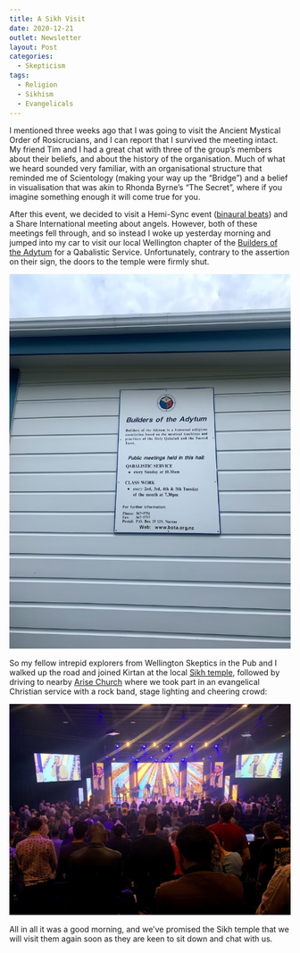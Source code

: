 ```yaml
---
title: A Sikh Visit
date: 2020-12-21
outlet: Newsletter
layout: Post
categories:
  - Skepticism
tags:
  - Religion
  - Sikhism
  - Evangelicals
---
```


I mentioned three weeks ago that I was going to visit the Ancient Mystical Order of Rosicrucians, and I can report that I survived the meeting intact. My friend Tim and I had a great chat with three of the group’s members about their beliefs, and about the history of the organisation. Much of what we heard sounded very familiar, with an organisational structure that reminded me of Scientology (making your way up the “Bridge”) and a belief in visualisation that was akin to Rhonda Byrne’s “The Secret”, where if you imagine something enough it will come true for you.

<!-- more -->

After this event, we decided to visit a Hemi-Sync event ([binaural beats](https://en.wikipedia.org/wiki/Beat_(acoustics)#Binaural_beats)) and a Share International meeting about angels. However, both of these meetings fell through, and so instead I woke up yesterday morning and jumped into my car to visit our local Wellington chapter of the [Builders of the Adytum](https://en.wikipedia.org/wiki/Builders_of_the_Adytum) for a Qabalistic Service. Unfortunately, contrary to the assertion on their sign, the doors to the temple were firmly shut.

![BOTA](./IMG_9533.jpg)

So my fellow intrepid explorers from Wellington Skeptics in the Pub and I walked up the road and joined Kirtan at the local [Sikh temple](https://sites.google.com/view/wellington-gurudwara-sahib), followed by driving to nearby [Arise Church](https://www.arisechurch.com/hutt) where we took part in an evangelical Christian service with a rock band, stage lighting and cheering crowd:

![Arise](./IMG_9539.jpg)

All in all it was a good morning, and we’ve promised the Sikh temple that we will visit them again soon as they are keen to sit down and chat with us.

